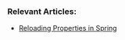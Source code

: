 ### Relevant Articles:
- [Reloading Properties in Spring](https://www.baeldung.com/reloading-properties-files-in-spring/)